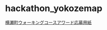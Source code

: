 # hackathon_yokozemap

[横瀬町ウォーキングコースアワード応募用紙](https://github.com/furuhashilab/hackathon_yokozemap/files/6595937/20210604_140017.pdf)

